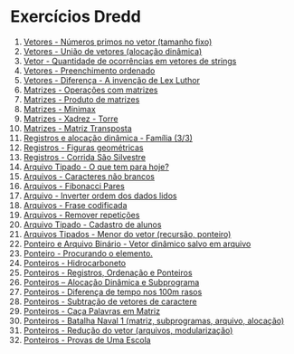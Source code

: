 # Exercícios Dredd

1. [Vetores - Números primos no vetor (tamanho fixo)](01/)
1. [Vetores - União de vetores (alocação dinâmica)](02/)
1. [Vetor - Quantidade de ocorrências em vetores de strings](03/)
1. [Vetores - Preenchimento ordenado](04/)
1. [Vetores - Diferença - A invenção de Lex Luthor](05/)
1. [Matrizes - Operações com matrizes]()
1. [Matrizes - Produto de matrizes]()
1. [Matrizes - Minimax]()
1. [Matrizes - Xadrez - Torre]()
1. [Matrizes - Matriz Transposta]()
1. [Registros e alocação dinâmica - Família (3/3)]()
1. [Registros - Figuras geométricas]()
1. [Registros - Corrida São Silvestre]()
1. [Arquivo Tipado - O que tem para hoje?]()
1. [Arquivos - Caracteres não brancos]()
1. [Arquivos - Fibonacci Pares]()
1. [Arquivo - Inverter ordem dos dados lidos]()
1. [Arquivos - Frase codificada]()
1. [Arquivos - Remover repetições]()
1. [Arquivo Tipado - Cadastro de alunos]()
1. [Arquivos Tipados - Menor do vetor (recursão, ponteiro)]()
1. [Ponteiro e Arquivo Binário - Vetor dinâmico salvo em arquivo]()
1. [Ponteiro - Procurando o elemento.]()
1. [Ponteiros - Hidrocarboneto]()
1. [Ponteiros - Registros, Ordenação e Ponteiros]()
1. [Ponteiros – Alocação Dinâmica e Subprograma]()
1. [Ponteiros - Diferença de tempo nos 100m rasos]()
1. [Ponteiros - Subtração de vetores de caractere]()
1. [Ponteiros - Caça Palavras em Matriz]()
1. [Ponteiros - Batalha Naval 1 (matriz, subprogramas, arquivo, alocação)]()
1. [Ponteiros - Redução do vetor (arquivos, modularização)]()
1. [Ponteiros - Provas de Uma Escola]()